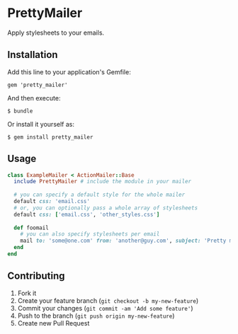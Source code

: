 # PrettyMailer

Apply stylesheets to your emails.

## Installation

Add this line to your application's Gemfile:

    gem 'pretty_mailer'

And then execute:

    $ bundle

Or install it yourself as:

    $ gem install pretty_mailer

## Usage

```ruby
class ExampleMailer < ActionMailer::Base
  include PrettyMailer # include the module in your mailer
  
  # you can specify a default style for the whole mailer
  default css: 'email.css'
  # or, you can optionally pass a whole array of stylesheets
  default css: ['email.css', 'other_styles.css']
  
  def foomail
    # you can also specify stylesheets per email
    mail to: 'some@one.com' from: 'another@guy.com', subject: 'Pretty mailer is awesome', css: 'awesome.css' # array syntax works here too
  end
end
```

## Contributing

1. Fork it
2. Create your feature branch (`git checkout -b my-new-feature`)
3. Commit your changes (`git commit -am 'Add some feature'`)
4. Push to the branch (`git push origin my-new-feature`)
5. Create new Pull Request
